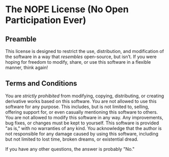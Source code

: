 # The NOPE License (No Open Participation Ever) 
 
## Preamble 
This license is designed to restrict the use, distribution, and modification of the software in a way that *resembles* open-source, but isn’t. If you were hoping for freedom to modify, share, or use this software in a flexible manner, think again! 
 
## Terms and Conditions 
You are *strictly prohibited* from modifying, copying, distributing, or creating derivative works based on this software. You are not allowed to use this software for any purpose. This includes, but is not limited to, selling, offering support for, or even casually mentioning this software to others. You are not allowed to modify this software in any way. Any improvements, bug fixes, or changes must be kept to yourself. This software is provided "as is," with no warranties of any kind. You acknowledge that the author is not responsible for any damage caused by using this software, including but not limited to lost time, broken dreams, or existential dread.  
 
If you have any other questions, the answer is probably "No."

